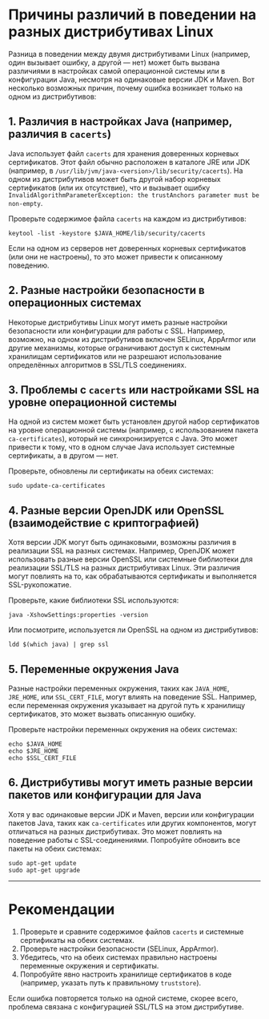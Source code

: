 # Причины различий в поведении на разных дистрибутивах Linux

Разница в поведении между двумя дистрибутивами Linux (например, один вызывает ошибку, а другой — нет) может быть вызвана различиями в настройках самой операционной системы или в конфигурации Java, несмотря на одинаковые версии JDK и Maven. Вот несколько возможных причин, почему ошибка возникает только на одном из дистрибутивов:

## 1. Различия в настройках Java (например, различия в `cacerts`)

Java использует файл `cacerts` для хранения доверенных корневых сертификатов. Этот файл обычно расположен в каталоге JRE или JDK (например, в `/usr/lib/jvm/java-<version>/lib/security/cacerts`). На одном из дистрибутивов может быть другой набор корневых сертификатов (или их отсутствие), что и вызывает ошибку `InvalidAlgorithmParameterException: the trustAnchors parameter must be non-empty`.

Проверьте содержимое файла `cacerts` на каждом из дистрибутивов:

```
keytool -list -keystore $JAVA_HOME/lib/security/cacerts
```

Если на одном из серверов нет доверенных корневых сертификатов (или они не настроены), то это может привести к описанному поведению.

## 2. Разные настройки безопасности в операционных системах

Некоторые дистрибутивы Linux могут иметь разные настройки безопасности или конфигурации для работы с SSL. Например, возможно, на одном из дистрибутивов включен SELinux, AppArmor или другие механизмы, которые ограничивают доступ к системным хранилищам сертификатов или не разрешают использование определённых алгоритмов в SSL/TLS соединениях.

## 3. Проблемы с `cacerts` или настройками SSL на уровне операционной системы

На одной из систем может быть установлен другой набор сертификатов на уровне операционной системы (например, с использованием пакета `ca-certificates`), который не синхронизируется с Java. Это может привести к тому, что в одном случае Java использует системные сертификаты, а в другом — нет.

Проверьте, обновлены ли сертификаты на обеих системах:

```
sudo update-ca-certificates
```

## 4. Разные версии OpenJDK или OpenSSL (взаимодействие с криптографией)

Хотя версии JDK могут быть одинаковыми, возможны различия в реализации SSL на разных системах. Например, OpenJDK может использовать разные версии OpenSSL или системные библиотеки для реализации SSL/TLS на разных дистрибутивах Linux. Эти различия могут повлиять на то, как обрабатываются сертификаты и выполняется SSL-рукопожатие.

Проверьте, какие библиотеки SSL используются:

```
java -XshowSettings:properties -version
```

Или посмотрите, используется ли OpenSSL на одном из дистрибутивов:

```
ldd $(which java) | grep ssl
```

## 5. Переменные окружения Java

Разные настройки переменных окружения, таких как `JAVA_HOME`, `JRE_HOME`, или `SSL_CERT_FILE`, могут влиять на поведение SSL. Например, если переменная окружения указывает на другой путь к хранилищу сертификатов, это может вызвать описанную ошибку.

Проверьте настройки переменных окружения на обеих системах:

```
echo $JAVA_HOME
echo $JRE_HOME
echo $SSL_CERT_FILE
```

## 6. Дистрибутивы могут иметь разные версии пакетов или конфигурации для Java

Хотя у вас одинаковые версии JDK и Maven, версии или конфигурации пакетов Java, таких как `ca-certificates` или других компонентов, могут отличаться на разных дистрибутивах. Это может повлиять на поведение работы с SSL-соединениями. Попробуйте обновить все пакеты на обеих системах:

```
sudo apt-get update
sudo apt-get upgrade
```

---

# Рекомендации

1. Проверьте и сравните содержимое файлов `cacerts` и системные сертификаты на обеих системах.
2. Проверьте настройки безопасности (SELinux, AppArmor).
3. Убедитесь, что на обеих системах правильно настроены переменные окружения и сертификаты.
4. Попробуйте явно настроить хранилище сертификатов в коде (например, указать путь к правильному `truststore`).

Если ошибка повторяется только на одной системе, скорее всего, проблема связана с конфигурацией SSL/TLS на этом дистрибутиве.
